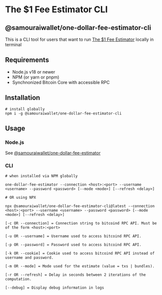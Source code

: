 # The $1 Fee Estimator CLI
## @samouraiwallet/one-dollar-fee-estimator-cli

This is a CLI tool for users that want to run [The $1 Fee Estimator](../estimator) locally in terminal

## Requirements
- Node.js v18 or newer
- NPM (or yarn or pnpm)
- Synchnonized Bitcoin Core with accessible RPC

## Installation
```shell
# install globally
npm i -g @samouraiwallet/one-dollar-fee-estimator-cli
```

## Usage

### Node.js

See [@samouraiwallet/one-dollar-fee-estimator](../estimator)

### CLI

```shell
# when installed via NPM globally

one-dollar-fee-estimator --connection <host>:<port> --username <username> --password <password> [--mode <mode>] [--refresh <delay>]

# OR using NPX

npx @samouraiwallet/one-dollar-fee-estimator-cli@latest --connection <host>:<port> --username <username> --password <password> [--mode <mode>] [--refresh <delay>]

[-c OR --connection] = Connection string to bitcoind RPC API. Must be of the form <host>:<port>

[-u OR --username] = Username used to access bitcoind RPC API.

[-p OR --password] = Password used to access bitcoind RPC API.

[-k OR --cookie] = Cookie used to access bitcoind RPC API instead of username and password.

[-m OR --mode] = Mode used for the estimate (value = txs | bundles).

[-r OR --refresh] = Delay in seconds between 2 iterations of the computation.

[--debug] = Display debug information in logs
 ```
